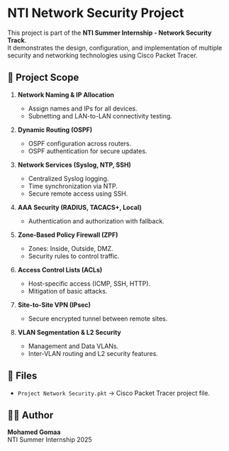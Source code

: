 # NTI Network Security Project

This project is part of the **NTI Summer Internship - Network Security Track**.  
It demonstrates the design, configuration, and implementation of multiple security and networking technologies using Cisco Packet Tracer.

## 📌 Project Scope
1. **Network Naming & IP Allocation**  
   - Assign names and IPs for all devices.  
   - Subnetting and LAN-to-LAN connectivity testing.  

2. **Dynamic Routing (OSPF)**  
   - OSPF configuration across routers.  
   - OSPF authentication for secure updates.  

3. **Network Services (Syslog, NTP, SSH)**  
   - Centralized Syslog logging.  
   - Time synchronization via NTP.  
   - Secure remote access using SSH.  

4. **AAA Security (RADIUS, TACACS+, Local)**  
   - Authentication and authorization with fallback.  

5. **Zone-Based Policy Firewall (ZPF)**  
   - Zones: Inside, Outside, DMZ.  
   - Security rules to control traffic.  

6. **Access Control Lists (ACLs)**  
   - Host-specific access (ICMP, SSH, HTTP).  
   - Mitigation of basic attacks.  

7. **Site-to-Site VPN (IPsec)**  
   - Secure encrypted tunnel between remote sites.  

8. **VLAN Segmentation & L2 Security**  
   - Management and Data VLANs.  
   - Inter-VLAN routing and L2 security features.  

## 📂 Files
- `Project Network Security.pkt` → Cisco Packet Tracer project file.  

## 👨‍💻 Author
**Mohamed Gomaa**  
NTI Summer Internship 2025
